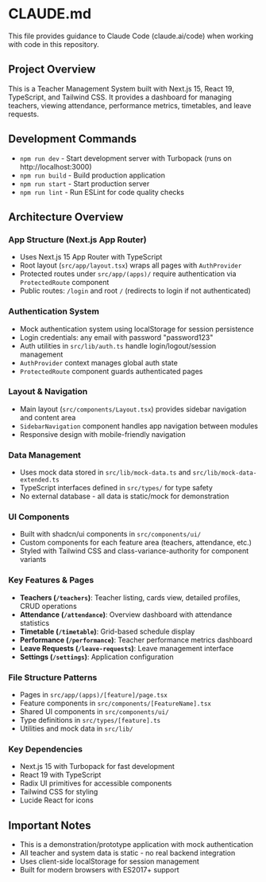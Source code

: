 # CLAUDE.md

This file provides guidance to Claude Code (claude.ai/code) when working with code in this repository.

## Project Overview

This is a Teacher Management System built with Next.js 15, React 19, TypeScript, and Tailwind CSS. It provides a dashboard for managing teachers, viewing attendance, performance metrics, timetables, and leave requests.

## Development Commands

- `npm run dev` - Start development server with Turbopack (runs on http://localhost:3000)
- `npm run build` - Build production application
- `npm run start` - Start production server
- `npm run lint` - Run ESLint for code quality checks

## Architecture Overview

### App Structure (Next.js App Router)
- Uses Next.js 15 App Router with TypeScript
- Root layout (`src/app/layout.tsx`) wraps all pages with `AuthProvider`
- Protected routes under `src/app/(apps)/` require authentication via `ProtectedRoute` component
- Public routes: `/login` and root `/` (redirects to login if not authenticated)

### Authentication System
- Mock authentication system using localStorage for session persistence
- Login credentials: any email with password "password123"
- Auth utilities in `src/lib/auth.ts` handle login/logout/session management
- `AuthProvider` context manages global auth state
- `ProtectedRoute` component guards authenticated pages

### Layout & Navigation
- Main layout (`src/components/Layout.tsx`) provides sidebar navigation and content area
- `SidebarNavigation` component handles app navigation between modules
- Responsive design with mobile-friendly navigation

### Data Management
- Uses mock data stored in `src/lib/mock-data.ts` and `src/lib/mock-data-extended.ts`
- TypeScript interfaces defined in `src/types/` for type safety
- No external database - all data is static/mock for demonstration

### UI Components
- Built with shadcn/ui components in `src/components/ui/`
- Custom components for each feature area (teachers, attendance, etc.)
- Styled with Tailwind CSS and class-variance-authority for component variants

### Key Features & Pages
- **Teachers (`/teachers`)**: Teacher listing, cards view, detailed profiles, CRUD operations
- **Attendance (`/attendance`)**: Overview dashboard with attendance statistics
- **Timetable (`/timetable`)**: Grid-based schedule display
- **Performance (`/performance`)**: Teacher performance metrics dashboard
- **Leave Requests (`/leave-requests`)**: Leave management interface
- **Settings (`/settings`)**: Application configuration

### File Structure Patterns
- Pages in `src/app/(apps)/[feature]/page.tsx`
- Feature components in `src/components/[FeatureName].tsx`
- Shared UI components in `src/components/ui/`
- Type definitions in `src/types/[feature].ts`
- Utilities and mock data in `src/lib/`

### Key Dependencies
- Next.js 15 with Turbopack for fast development
- React 19 with TypeScript
- Radix UI primitives for accessible components
- Tailwind CSS for styling
- Lucide React for icons

## Important Notes

- This is a demonstration/prototype application with mock authentication
- All teacher and system data is static - no real backend integration
- Uses client-side localStorage for session management
- Built for modern browsers with ES2017+ support